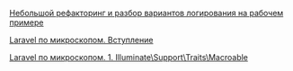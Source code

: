 [Небольшой рефакторинг и разбор вариантов логирования на рабочем примере](./src/CustomerAttributeFlowFreshValue.md)

[Laravel по микроскопом. Вступление](./src/Laravel/Macroable/Overview.md)

[Laravel по микроскопом. 1. Illuminate\Support\Traits\Macroable](./src/Laravel/Macroable/Macroable.md)
